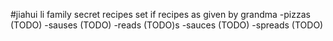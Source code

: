 #jiahui li family secret recipes
set if recipes as given by grandma
-pizzas (TODO)
-sauses (TODO)
-reads (TODO)s
-sauces (TODO)
-spreads (TODO)


